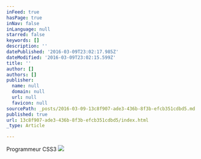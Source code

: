 ```yaml
---
inFeed: true
hasPage: true
inNav: false
inLanguage: null
starred: false
keywords: []
description: ''
datePublished: '2016-03-09T23:02:17.985Z'
dateModified: '2016-03-09T23:02:15.599Z'
title: ''
author: []
authors: []
publisher:
  name: null
  domain: null
  url: null
  favicon: null
sourcePath: _posts/2016-03-09-13c8f907-ade3-436b-8f3b-efcb351cdbd5.md
published: true
url: 13c8f907-ade3-436b-8f3b-efcb351cdbd5/index.html
_type: Article

---
```

Programmeur CSS3
![](https://the-grid-user-content.s3-us-west-2.amazonaws.com/5b42eda6-5e7c-453b-8d4a-4066f18b8de0.png)